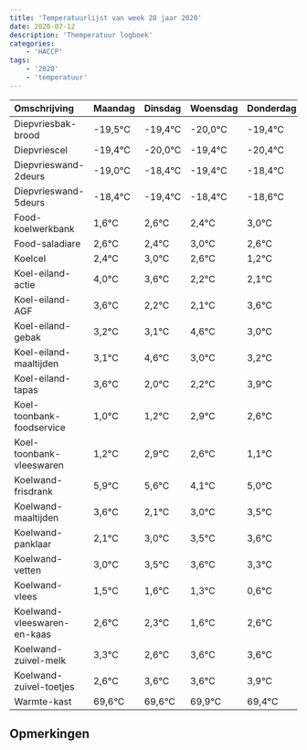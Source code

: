 ```yaml
---
title: 'Temperatuurlijst van week 28 jaar 2020'
date: 2020-07-12
description: 'Themperatuur logboek'
categories:
    - 'HACCP'
tags:
    - '2020'
    - 'temperatuur'
---
```

|Omschrijving|Maandag|Dinsdag|Woensdag|Donderdag|Vrijdag|Zaterdag|Zondag|
|:---|:---|:---|:---|:---|:---|:---|:---|
|Diepvriesbak-brood|-19,5°C|-19,4°C|-20,0°C|-19,4°C|-20,4°C|-19,4°C|-19,6°C|
|Diepvriescel|-19,4°C|-20,0°C|-19,4°C|-20,4°C|-19,4°C|-19,6°C|-19,0°C|
|Diepvrieswand-2deurs|-19,0°C|-18,4°C|-19,4°C|-18,4°C|-18,6°C|-18,0°C|-18,4°C|
|Diepvrieswand-5deurs|-18,4°C|-19,4°C|-18,4°C|-18,6°C|-18,0°C|-18,4°C|-19,8°C|
|Food-koelwerkbank|1,6°C|2,6°C|2,4°C|3,0°C|2,6°C|1,2°C|1,1°C|
|Food-saladiare|2,6°C|2,4°C|3,0°C|2,6°C|1,2°C|1,1°C|2,6°C|
|Koelcel|2,4°C|3,0°C|2,6°C|1,2°C|1,1°C|2,6°C|1,0°C|
|Koel-eiland-actie|4,0°C|3,6°C|2,2°C|2,1°C|3,6°C|2,0°C|2,2°C|
|Koel-eiland-AGF|3,6°C|2,2°C|2,1°C|3,6°C|2,0°C|2,2°C|3,9°C|
|Koel-eiland-gebak|3,2°C|3,1°C|4,6°C|3,0°C|3,2°C|4,9°C|4,6°C|
|Koel-eiland-maaltijden|3,1°C|4,6°C|3,0°C|3,2°C|4,9°C|4,6°C|3,1°C|
|Koel-eiland-tapas|3,6°C|2,0°C|2,2°C|3,9°C|3,6°C|2,1°C|3,0°C|
|Koel-toonbank-foodservice|1,0°C|1,2°C|2,9°C|2,6°C|1,1°C|2,0°C|2,5°C|
|Koel-toonbank-vleeswaren|1,2°C|2,9°C|2,6°C|1,1°C|2,0°C|2,5°C|2,6°C|
|Koelwand-frisdrank|5,9°C|5,6°C|4,1°C|5,0°C|5,5°C|5,6°C|5,3°C|
|Koelwand-maaltijden|3,6°C|2,1°C|3,0°C|3,5°C|3,6°C|3,3°C|2,6°C|
|Koelwand-panklaar|2,1°C|3,0°C|3,5°C|3,6°C|3,3°C|2,6°C|3,6°C|
|Koelwand-vetten|3,0°C|3,5°C|3,6°C|3,3°C|2,6°C|3,6°C|3,6°C|
|Koelwand-vlees|1,5°C|1,6°C|1,3°C|0,6°C|1,6°C|1,6°C|1,9°C|
|Koelwand-vleeswaren-en-kaas|2,6°C|2,3°C|1,6°C|2,6°C|2,6°C|2,9°C|2,4°C|
|Koelwand-zuivel-melk|3,3°C|2,6°C|3,6°C|3,6°C|3,9°C|3,4°C|3,0°C|
|Koelwand-zuivel-toetjes|2,6°C|3,6°C|3,6°C|3,9°C|3,4°C|3,0°C|2,0°C|
|Warmte-kast|69,6°C|69,6°C|69,9°C|69,4°C|69,0°C|68,0°C|68,9°C|

## Opmerkingen


